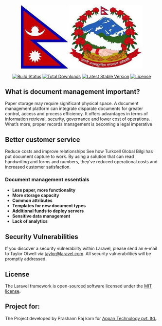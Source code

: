 <p align="center"><a href="https://appantech.com.np" target="_blank"><img src="https://github.com/gauravfs-14/Nepal-Website/blob/gh-pages/gov.jpg" width="400" alt="Logo"></a></p>

<p align="center">
<a href="https://github.com/laravel/framework/actions"><img src="https://github.com/laravel/framework/workflows/tests/badge.svg" alt="Build Status"></a>
<a href="https://packagist.org/packages/laravel/framework"><img src="https://img.shields.io/packagist/dt/laravel/framework" alt="Total Downloads"></a>
<a href="https://packagist.org/packages/laravel/framework"><img src="https://img.shields.io/packagist/v/laravel/framework" alt="Latest Stable Version"></a>
<a href="https://packagist.org/packages/laravel/framework"><img src="https://img.shields.io/packagist/l/laravel/framework" alt="License"></a>
</p>

## What is document management important?

Paper storage may require significant physical space. A document management platform can integrate disparate documents for greater control, access and process efficiency. It offers advantages in terms of information retrieval, security, governance and lower cost of operations. What’s more, proper records management is becoming a legal imperative

## Better customer service

Reduce costs and improve relationships
See how Turkcell Global Bilgi has put document capture to work. By using a solution that can read handwriting and forms and numbers, they’ve reduced operational costs and increased customer satisfaction.

### Document management essentials

-   **Less paper, more functionality**
-   **More storage capacity**
-   **Common attributes**
-   **Templates for new document types**
-   **Additional funds to deploy servers**
-   **Sensitive data management**
-   **Lack of analytics**

## Security Vulnerabilities

If you discover a security vulnerability within Laravel, please send an e-mail to Taylor Otwell via [taylor@laravel.com](mailto:taylor@laravel.com). All security vulnerabilities will be promptly addressed.

## License

The Laravel framework is open-sourced software licensed under the [MIT license](https://opensource.org/licenses/MIT).

## Project for:

The Project developed by Prashann Raj karn for [Appan Technology pvt. ltd.](https://appantech.com.np).
